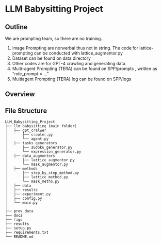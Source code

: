 # LLM Babysitting Project



## Outline
We are prompting team, so there are no training.
1. Image Prompting are nonverbal thus not in string. The code for lattice-prompting can be conducted with lattice_augmentor.py
2. Dataset can be found on data directory
3. Other codes are for GPT-4 crawling and generating data.
4. Multi-agent Prompting (TERA) can be found on SPP/prompts , written as  "role_prompt =  ..."
5. Multiagent Prompting (TERA) log can be found on SPP/logs

## Overview



## File Structure



```
LLM_Babysitting_Project
├── llm_babysitting (main folder)
│   ├── gpt_cralwer
│   	├── crawler.py
│   	└── agent.py
│   ├── tasks_generators
│   	├── sudoku_generator.py
│   	└── expression_generator.py
│   ├── data_augmentors
│   	├── lattice_augmentor.py
│   	└── mask_augmentor.py
│   ├── methods
│   	├── step_by_step_method.py
│   	├── lattice_method.py
│   	└── mask_metho.py
│   ├── data
│   ├── results
│   ├── experiment.py
│   ├── config.py
│   └── main.py
│
├── prev_data
├── docs
├── figs
├── results
├── setup.py
├── requirements.txt
└── README.md
```






